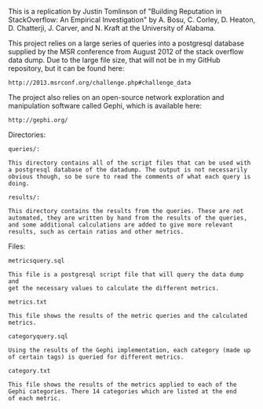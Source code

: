 This is a replication by Justin Tomlinson of "Building Reputation in 
StackOverflow: An Empirical Investigation" by A. Bosu, C. Corley, 
D. Heaton, D. Chatterji, J. Carver, and N. Kraft at the University of Alabama.

This project relies on a large series of queries into a postgresql database
supplied by the MSR conference from August 2012 of the stack overflow data
dump. Due to the large file size, that will not be in my GitHub repository,
but it can be found here:
	
	http://2013.msrconf.org/challenge.php#challenge_data 

The project also relies on an open-source network exploration and manipulation
software called Gephi, which is available here:

	http://gephi.org/

Directories:

	queries/:

	This directory contains all of the script files that can be used with
	a postgresql database of the datadump. The output is not necessarily
	obvious though, so be sure to read the comments of what each query is
	doing.

	results/:
	
	This directory contains the results from the queries. These are not
	automated, they are written by hand from the results of the queries,
	and some additional calculations are added to give more relevant 
	results, such as certain ratios and other metrics.

Files:

	metricsquery.sql

	This file is a postgresql script file that will query the data dump and
	get the necessary values to calculate the different metrics.

	metrics.txt
	
	This file shows the results of the metric queries and the calculated
	metrics.

	categoryquery.sql

	Using the results of the Gephi implementation, each category (made up
	of certain tags) is queried for different metrics.

	category.txt

	This file shows the results of the metrics applied to each of the
	Gephi categories. There 14 categories which are listed at the end
	of each metric.
